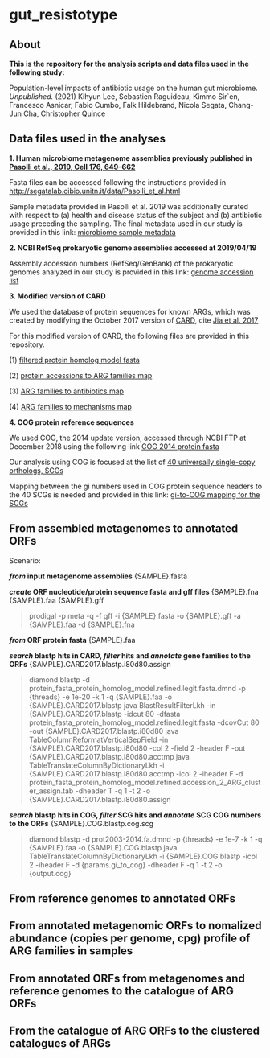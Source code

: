 # gut_resistotype

## About
**This is the repository for the analysis scripts and data files used in the following study:**

Population-level impacts of antibiotic usage on the human gut microbiome. *Unpublished.* (2021) Kihyun Lee, Sebastien Raguideau, Kimmo Sir`en, Francesco Asnicar, Fabio Cumbo, Falk Hildebrand, Nicola Segata, Chang-Jun Cha, Christopher Quince


## Data files used in the analyses

**1. Human microbiome metagenome assemblies previously published in [Pasolli et al., 2019, Cell 176, 649–662](https://doi.org/10.1016/j.cell.2019.01.001)**

Fasta files can be accessed following the instructions provided in http://segatalab.cibio.unitn.it/data/Pasolli_et_al.html

Sample metadata provided in Pasolli et al. 2019 was additionally curated with respect to (a) health and disease status of the subject and (b) antibiotic usage preceding the sampling. The final metadata used in our study is provided in this link: [microbiome sample metadata](https://github.com/kihyunee/gut_resistotype/blob/data/sfile-microbiome-sample-detail.tsv)

**2. NCBI RefSeq prokaryotic genome assemblies accessed at 2019/04/19**

Assembly accession numbers (RefSeq/GenBank) of the prokaryotic genomes analyzed in our study is provided in this link: [genome accession list](https://github.com/kihyunee/gut_resistotype/blob/data/refseq_genbank_assembly_acc_pair.nover.tsv)

**3. Modified version of CARD**

We used the database of protein sequences for known ARGs, which was created by modifying the October 2017 version of [CARD](https://card.mcmaster.ca/), cite [Jia et al. 2017](https://doi.org/10.1093/nar/gkw1004)

For this modified version of CARD, the following files are provided in this repository.

(1) [filtered protein homolog model fasta](https://github.com/kihyunee/gut_resistotype/blob/data/protein_fasta_protein_homolog_model.refined.legit.fasta)

(2) [protein accessions to ARG families map](https://github.com/kihyunee/gut_resistotype/blob/data/protein_fasta_protein_homolog_model.refined.accession_2_ARG_cluster_assign.tab)

(3) [ARG families to antibiotics map](https://github.com/kihyunee/gut_resistotype/blob/data/ClusterAssign_to_Revised_Antibiotic.map)

(4) [ARG families to mechanisms map](https://github.com/kihyunee/gut_resistotype/blob/data/ClusterAssign_to_Revised_Mechanism.map)

**4. COG protein reference sequences**

We used COG, the 2014 update version, accessed through NCBI FTP at December 2018 using the following link [COG 2014 protein fasta](https://ftp.ncbi.nih.gov/pub/COG/COG2014/data/prot2003-2014.fa.gz)

Our analysis using COG is focused at the list of [40 universally single-copy orthologs, SCGs](https://github.com/kihyunee/gut_resistotype/blob/data/list_speci_universal_single_copy_genes.cogs)

Mapping between the gi numbers used in COG protein sequence headers to the 40 SCGs is needed and provided in this link: [gi-to-COG mapping for the SCGs](https://github.com/kihyunee/gut_resistotype/blob/data/gi_to_cog.tab.scg_only)

## From assembled metagenomes to annotated ORFs

Scenario: 

**_from_ input metagenome assemblies** {SAMPLE}.fasta

**_create_ ORF nucleotide/protein sequence fasta and gff files** {SAMPLE}.fna {SAMPLE}.faa {SAMPLE}.gff

> prodigal -p meta -q -f gff -i {SAMPLE}.fasta -o {SAMPLE}.gff -a {SAMPLE}.faa -d {SAMPLE}.fna 

**_from_ ORF protein fasta** {SAMPLE}.faa

**_search_ blastp hits in CARD, _filter_ hits and _annotate_ gene families to the ORFs** {SAMPLE}.CARD2017.blastp.i80d80.assign

> diamond blastp -d protein_fasta_protein_homolog_model.refined.legit.fasta.dmnd -p {threads} -e 1e-20 -k 1 -q {SAMPLE}.faa -o {SAMPLE}.CARD2017.blastp
> java BlastResultFilterLkh -in {SAMPLE}.CARD2017.blastp -idcut 80 -dfasta protein_fasta_protein_homolog_model.refined.legit.fasta -dcovCut 80 -out {SAMPLE}.CARD2017.blastp.i80d80
> java TableColumnReformatVerticalSepField -in {SAMPLE}.CARD2017.blastp.i80d80 -col 2 -field 2 -header F -out {SAMPLE}.CARD2017.blastp.i80d80.acctmp
> java TableTranslateColumnByDictionaryLkh -i {SAMPLE}.CARD2017.blastp.i80d80.acctmp -icol 2 -iheader F -d protein_fasta_protein_homolog_model.refined.accession_2_ARG_cluster_assign.tab -dheader T -q 1 -t 2 -o {SAMPLE}.CARD2017.blastp.i80d80.assign

**_search_ blastp hits in COG, _filter_ SCG hits and _annotate_ SCG COG numbers to the ORFs** {SAMPLE}.COG.blastp.cog.scg
> diamond blastp -d prot2003-2014.fa.dmnd -p {threads} -e 1e-7 -k 1 -q {SAMPLE}.faa -o {SAMPLE}.COG.blastp
> java TableTranslateColumnByDictionaryLkh -i {SAMPLE}.COG.blastp -icol 2 -iheader F -d {params.gi_to_cog} -dheader F -q 1 -t 2 -o {output.cog}


## From reference genomes to annotated ORFs

## From annotated metagenomic ORFs to nomalized abundance (copies per genome, cpg) profile of ARG families in samples

## From annotated ORFs from metagenomes and reference genomes to the catalogue of ARG ORFs

## From the catalogue of ARG ORFs to the clustered catalogues of ARGs


